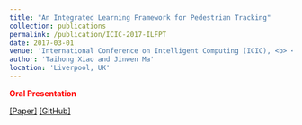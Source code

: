 ```yaml
---
title: "An Integrated Learning Framework for Pedestrian Tracking"
collection: publications
permalink: /publication/ICIC-2017-ILFPT
date: 2017-03-01
venue: 'International Conference on Intelligent Computing (ICIC), <b> <span style="color:red">Oral</span> </b>'
author: 'Taihong Xiao and Jinwen Ma'
location: 'Liverpool, UK'
---
```


<b> <span style="color:red">Oral Presentation</span> </b>

[[Paper]](https://link.springer.com/chapter/10.1007%2F978-3-319-63315-2_9)
[[GitHub]](https://github.com/Prinsphield/ILFPT)
